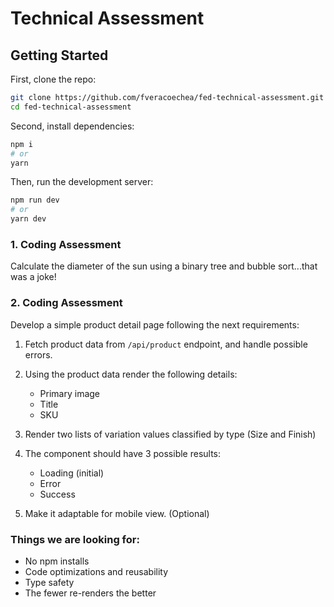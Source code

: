 # Technical Assessment

## Getting Started

First, clone the repo:

```bash
git clone https://github.com/fveracoechea/fed-technical-assessment.git
cd fed-technical-assessment
```

Second, install dependencies:

```bash
npm i
# or
yarn
```

Then, run the development server:

```bash
npm run dev
# or
yarn dev
```

### 1. Coding Assessment

Calculate the diameter of the sun using a binary tree and bubble sort...that was a joke!

### 2. Coding Assessment

Develop a simple product detail page following the next requirements:

1. Fetch product data from `/api/product` endpoint, and handle possible errors.

2. Using the product data render the following details:

   - Primary image
   - Title
   - SKU

3. Render two lists of variation values classified by type (Size and Finish)

4. The component should have 3 possible results:

   - Loading (initial)
   - Error
   - Success

5. Make it adaptable for mobile view. (Optional)

### Things we are looking for:

- No npm installs
- Code optimizations and reusability
- Type safety
- The fewer re-renders the better
